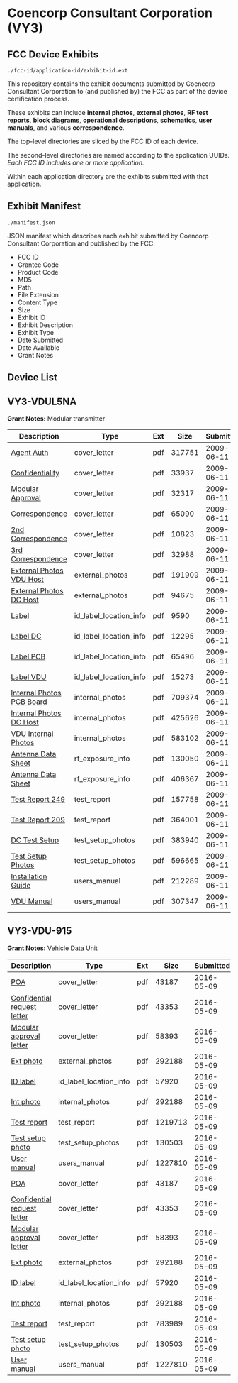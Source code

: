 # Coencorp Consultant Corporation (VY3)
## FCC Device Exhibits

```
./fcc-id/application-id/exhibit-id.ext
```

This repository contains the exhibit documents submitted by Coencorp Consultant Corporation to (and published by) the FCC as part of the device certification process.

These exhibits can include **internal photos**, **external photos**, **RF test reports**, **block diagrams**, **operational descriptions**, **schematics**, **user manuals**, and various **correspondence**.

The top-level directories are sliced by the FCC ID of each device.

The second-level directories are named according to the application UUIDs. *Each FCC ID includes one or more application.*

Within each application directory are the exhibits submitted with that application. 

## Exhibit Manifest

```
./manifest.json
```

JSON manifest which describes each exhibit submitted by Coencorp Consultant Corporation and published by the FCC.

- FCC ID
- Grantee Code
- Product Code
- MD5
- Path
- File Extension
- Content Type
- Size
- Exhibit ID
- Exhibit Description
- Exhibit Type
- Date Submitted
- Date Available
- Grant Notes

## Device List
## VY3-VDUL5NA
**Grant Notes:** Modular transmitter

| Description | Type | Ext | Size | Submitted | Available |
| ----------- | ---- | --- | ---- | --------- | --------- |
| [Agent Auth](VY3-VDUL5NA/2e3dbaddadb6b5312f3404b5ea2ed557/1123263.pdf) | cover_letter | pdf | 317751 | 2009-06-11 | 2009-06-11 |
| [Confidentiality](VY3-VDUL5NA/2e3dbaddadb6b5312f3404b5ea2ed557/1123264.pdf) | cover_letter | pdf | 33937 | 2009-06-11 | 2009-06-11 |
| [Modular Approval](VY3-VDUL5NA/2e3dbaddadb6b5312f3404b5ea2ed557/1123265.pdf) | cover_letter | pdf | 32317 | 2009-06-11 | 2009-06-11 |
| [Correspondence](VY3-VDUL5NA/2e3dbaddadb6b5312f3404b5ea2ed557/1123271.pdf) | cover_letter | pdf | 65090 | 2009-06-11 | 2009-06-11 |
| [2nd Correspondence](VY3-VDUL5NA/2e3dbaddadb6b5312f3404b5ea2ed557/1123272.pdf) | cover_letter | pdf | 10823 | 2009-06-11 | 2009-06-11 |
| [3rd Correspondence](VY3-VDUL5NA/2e3dbaddadb6b5312f3404b5ea2ed557/1123273.pdf) | cover_letter | pdf | 32988 | 2009-06-11 | 2009-06-11 |
| [External Photos VDU Host](VY3-VDUL5NA/2e3dbaddadb6b5312f3404b5ea2ed557/1123243.pdf) | external_photos | pdf | 191909 | 2009-06-11 | 2009-06-11 |
| [External Photos DC Host](VY3-VDUL5NA/2e3dbaddadb6b5312f3404b5ea2ed557/1123244.pdf) | external_photos | pdf | 94675 | 2009-06-11 | 2009-06-11 |
| [Label](VY3-VDUL5NA/2e3dbaddadb6b5312f3404b5ea2ed557/1123245.pdf) | id_label_location_info | pdf | 9590 | 2009-06-11 | 2009-06-11 |
| [Label DC](VY3-VDUL5NA/2e3dbaddadb6b5312f3404b5ea2ed557/1123260.pdf) | id_label_location_info | pdf | 12295 | 2009-06-11 | 2009-06-11 |
| [Label PCB](VY3-VDUL5NA/2e3dbaddadb6b5312f3404b5ea2ed557/1123261.pdf) | id_label_location_info | pdf | 65496 | 2009-06-11 | 2009-06-11 |
| [Label VDU](VY3-VDUL5NA/2e3dbaddadb6b5312f3404b5ea2ed557/1123262.pdf) | id_label_location_info | pdf | 15273 | 2009-06-11 | 2009-06-11 |
| [Internal Photos PCB Board](VY3-VDUL5NA/2e3dbaddadb6b5312f3404b5ea2ed557/1123246.pdf) | internal_photos | pdf | 709374 | 2009-06-11 | 2009-06-11 |
| [Internal Photos DC Host](VY3-VDUL5NA/2e3dbaddadb6b5312f3404b5ea2ed557/1123247.pdf) | internal_photos | pdf | 425626 | 2009-06-11 | 2009-06-11 |
| [VDU Internal Photos](VY3-VDUL5NA/2e3dbaddadb6b5312f3404b5ea2ed557/1123269.pdf) | internal_photos | pdf | 583102 | 2009-06-11 | 2009-06-11 |
| [Antenna Data Sheet](VY3-VDUL5NA/2e3dbaddadb6b5312f3404b5ea2ed557/1123235.pdf) | rf_exposure_info | pdf | 130050 | 2009-06-11 | 2009-06-11 |
| [Antenna Data Sheet](VY3-VDUL5NA/2e3dbaddadb6b5312f3404b5ea2ed557/1123236.pdf) | rf_exposure_info | pdf | 406367 | 2009-06-11 | 2009-06-11 |
| [Test Report 249](VY3-VDUL5NA/2e3dbaddadb6b5312f3404b5ea2ed557/1123239.pdf) | test_report | pdf | 157758 | 2009-06-11 | 2009-06-11 |
| [Test Report 209](VY3-VDUL5NA/2e3dbaddadb6b5312f3404b5ea2ed557/1123240.pdf) | test_report | pdf | 364001 | 2009-06-11 | 2009-06-11 |
| [DC Test Setup](VY3-VDUL5NA/2e3dbaddadb6b5312f3404b5ea2ed557/1123242.pdf) | test_setup_photos | pdf | 383940 | 2009-06-11 | 2009-06-11 |
| [Test Setup Photos](VY3-VDUL5NA/2e3dbaddadb6b5312f3404b5ea2ed557/1123267.pdf) | test_setup_photos | pdf | 596665 | 2009-06-11 | 2009-06-11 |
| [Installation Guide](VY3-VDUL5NA/2e3dbaddadb6b5312f3404b5ea2ed557/1123241.pdf) | users_manual | pdf | 212289 | 2009-06-11 | 2009-06-11 |
| [VDU Manual](VY3-VDUL5NA/2e3dbaddadb6b5312f3404b5ea2ed557/1123270.pdf) | users_manual | pdf | 307347 | 2009-06-11 | 2009-06-11 |
## VY3-VDU-915
**Grant Notes:** Vehicle Data Unit

| Description | Type | Ext | Size | Submitted | Available |
| ----------- | ---- | --- | ---- | --------- | --------- |
| [POA](VY3-VDU-915/f058938543e6c06a5f78b971997b2dbc/2982781.pdf) | cover_letter | pdf | 43187 | 2016-05-09 | 2016-05-09 |
| [Confidential request letter](VY3-VDU-915/f058938543e6c06a5f78b971997b2dbc/2982782.pdf) | cover_letter | pdf | 43353 | 2016-05-09 | 2016-05-09 |
| [Modular approval letter](VY3-VDU-915/f058938543e6c06a5f78b971997b2dbc/2982783.pdf) | cover_letter | pdf | 58393 | 2016-05-09 | 2016-05-09 |
| [Ext photo](VY3-VDU-915/f058938543e6c06a5f78b971997b2dbc/2982787.pdf) | external_photos | pdf | 292188 | 2016-05-09 | 2016-05-09 |
| [ID label](VY3-VDU-915/f058938543e6c06a5f78b971997b2dbc/2982788.pdf) | id_label_location_info | pdf | 57920 | 2016-05-09 | 2016-05-09 |
| [Int photo](VY3-VDU-915/f058938543e6c06a5f78b971997b2dbc/2982787.pdf) | internal_photos | pdf | 292188 | 2016-05-09 | 2016-05-09 |
| [Test report](VY3-VDU-915/f058938543e6c06a5f78b971997b2dbc/2982802.pdf) | test_report | pdf | 1219713 | 2016-05-09 | 2016-05-09 |
| [Test setup photo](VY3-VDU-915/f058938543e6c06a5f78b971997b2dbc/2982785.pdf) | test_setup_photos | pdf | 130503 | 2016-05-09 | 2016-05-09 |
| [User manual](VY3-VDU-915/f058938543e6c06a5f78b971997b2dbc/2982789.pdf) | users_manual | pdf | 1227810 | 2016-05-09 | 2016-05-09 |
| [POA](VY3-VDU-915/0b8a5c5b2ad43149daba2811643573f1/2982781.pdf) | cover_letter | pdf | 43187 | 2016-05-09 | 2016-05-09 |
| [Confidential request letter](VY3-VDU-915/0b8a5c5b2ad43149daba2811643573f1/2982782.pdf) | cover_letter | pdf | 43353 | 2016-05-09 | 2016-05-09 |
| [Modular approval letter](VY3-VDU-915/0b8a5c5b2ad43149daba2811643573f1/2982783.pdf) | cover_letter | pdf | 58393 | 2016-05-09 | 2016-05-09 |
| [Ext photo](VY3-VDU-915/0b8a5c5b2ad43149daba2811643573f1/2982787.pdf) | external_photos | pdf | 292188 | 2016-05-09 | 2016-05-09 |
| [ID label](VY3-VDU-915/0b8a5c5b2ad43149daba2811643573f1/2982788.pdf) | id_label_location_info | pdf | 57920 | 2016-05-09 | 2016-05-09 |
| [Int photo](VY3-VDU-915/0b8a5c5b2ad43149daba2811643573f1/2982787.pdf) | internal_photos | pdf | 292188 | 2016-05-09 | 2016-05-09 |
| [Test report](VY3-VDU-915/0b8a5c5b2ad43149daba2811643573f1/2982784.pdf) | test_report | pdf | 783989 | 2016-05-09 | 2016-05-09 |
| [Test setup photo](VY3-VDU-915/0b8a5c5b2ad43149daba2811643573f1/2982785.pdf) | test_setup_photos | pdf | 130503 | 2016-05-09 | 2016-05-09 |
| [User manual](VY3-VDU-915/0b8a5c5b2ad43149daba2811643573f1/2982789.pdf) | users_manual | pdf | 1227810 | 2016-05-09 | 2016-05-09 |
